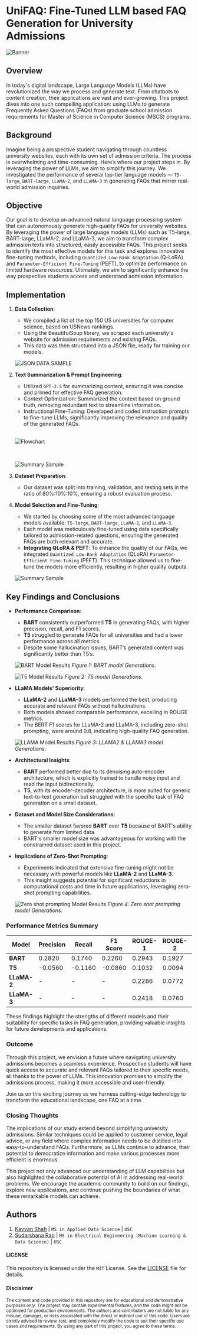 # UniFAQ: Fine-Tuned LLM based FAQ Generation for University Admissions

![Banner](/assets/img/FAQ_banner.png)

## Overview

In today's digital landscape, Large Language Models (LLMs) have revolutionized the way we process and generate text. From chatbots to content creation, their applications are vast and ever-growing. This project dives into one such compelling application: using LLMs to generate Frequently Asked Questions (FAQs) from graduate school admission requirements for Master of Science in Computer Science (MSCS) programs.

## Background

Imagine being a prospective student navigating through countless university websites, each with its own set of admission criteria. The process is overwhelming and time-consuming. Here’s where our project steps in. By leveraging the power of LLMs, we aim to simplify this journey. We investigated the performance of several top-tier language models — `T5-large`, `BART-large`, `LLaMA-2`, and `LLaMA-3` in generating FAQs that mirror real-world admission inquiries.

## Objective

<!-- Our goal is ambitious yet clear: develop an advanced natural language processing system capable of autonomously generating high-quality FAQs for university websites. By aiming for a 10% increase in FAQ accuracy and relevance compared to a baseline T5 transformer model, we strive to make a significant impact on how prospective students access and understand admission information. -->

Our goal is to develop an advanced natural language processing system that can autonomously generate high-quality FAQs for university websites. By leveraging the power of large language models (LLMs) such as T5-large, BART-large, LLaMA-2, and LLaMA-3, we aim to transform complex admission texts into structured, easily accessible FAQs. This project seeks to identify the most effective models for this task and explores innovative fine-tuning methods, including `Quantized Low-Rank Adaptation` (Q-LoRA) and `Parameter-Efficient Fine-Tuning` (PEFT), to optimize performance on limited hardware resources. Ultimately, we aim to significantly enhance the way prospective students access and understand admission information.

## Implementation
1. **Data Collection**:
   - We compiled a list of the top 150 US universities for computer science, based on USNews rankings.
   - Using the BeautifulSoup library, we scraped each university's website for admission requirements and existing FAQs.
   - This data was then structured into a JSON file, ready for training our models.

   ![JSON DATA SAMPLE](/assets/img/json_sample.png)

2. **Text Summarization & Prompt Engineering**:
    - Utilized `GPT-3.5` for summarizing content, ensuring it was concise and primed for effective FAQ generation.
    - Context Optimization: Summarized the context based on ground truth, removing redundant text to streamline information.
    - Instructional Fine-Tuning: Developed and coded instruction prompts to fine-tune LLMs, significantly improving the relevance and quality of the generated FAQs.
    
    <br>

    ![Flowchart](/assets/img/text_summary_gpt.drawio.png)

    <br>

    ![Summary Sample](/assets/img/summarization_sample.png)

2. **Dataset Preparation**:
   - Our dataset was split into training, validation, and testing sets in the ratio of 80%:10%:10%, ensuring a robust evaluation process.

3. **Model Selection and Fine-Tuning**:
   - We started by choosing some of the most advanced language models available: `T5-large`, `BART-large`, `LLaMA-2`, and `LLaMA-3`.
   - Each model was meticulously fine-tuned using data specifically tailored to admission-related questions, ensuring the generated FAQs are both relevant and accurate.
   - **Integrating QLoRA & PEFT**: To enhance the quality of our FAQs, we integrated `Quantized Low-Rank Adaptation` (QLoRA) `Parameter-Efficient Fine-Tuning` (PEFT). This technique allowed us to fine-tune the models more efficiently, resulting in higher quality outputs.

   ![Summary Sample](/assets/img/fine-tuning.drawio.png)

## Key Findings and Conclusions
- **Performance Comparison**:
    - **BART** consistently outperformed **T5** in generating FAQs, with higher precision, recall, and F1 scores.
    - **T5** struggled to generate FAQs for all universities and had a lower performance across all metrics.
    - Despite some hallucination issues, BART’s generated content was significantly better than T5’s.

    ![BART Model Results](/assets/img/bart_op.png)
    *Figure 1: BART model Generations.*

    ![T5 Model Results](/assets/img/t5.png)
    *Figure 2: T5 model Generations.*

- **LLaMA Models' Superiority**:
    - **LLaMA-2** and **LLaMA-3** models performed the best, producing accurate and relevant FAQs without hallucinations.
    - Both models showed comparable performance, excelling in ROUGE metrics.
    - The BERT F1 scores for LLaMA-2 and LLaMA-3, including zero-shot prompting, were around 0.8, indicating high-quality FAQ generation.

    ![LLAMA Model Results](/assets/img/llama2_3_op.png)
    *Figure 3: LLAMA2 & LLAMA3 model Generations.*

- **Architectural Insights**:
    - **BART** performed better due to its denoising auto-encoder architecture, which is explicitly trained to handle noisy input and read the input bidirectionally.
    - **T5**, with its encoder-decoder architecture, is more suited for generic text-to-text generation but struggled with the specific task of FAQ generation on a small dataset.

- **Dataset and Model Size Considerations**:
    - The smaller dataset favored **BART** over **T5** because of BART's ability to generate from limited data.
    - BART's smaller model size was advantageous for working with the constrained dataset used in this project.

- **Implications of Zero-Shot Prompting**:
    - Experiments indicated that extensive fine-tuning might not be necessary with powerful models like **LLaMA-2** and **LLaMA-3**.
    - This insight suggests potential for significant reductions in computational costs and time in future applications, leveraging zero-shot prompting capabilities.

    ![Zero shot prompting Model Results](/assets/img/0_shot_prompting_op.png)
    *Figure 4: Zero shot prompting model Generations.*

### Performance Metrics Summary

| Model          | Precision | Recall | F1 Score | ROUGE-1 | ROUGE-2 | ROUGE-L |
|----------------|-----------|--------|----------|---------|---------|---------|
| **BART**       | 0.2820    | 0.1740 | 0.2260   | 0.2943  | 0.1927  | 0.2401  |
| **T5**         | -0.0560   | -0.1160| -0.0860  | 0.1032  | 0.0094  | 0.0898  |
| **LLaMA-2**    | -         | -      | -        | 0.2286  | 0.0772  | 0.1683  |
| **LLaMA-3**    | -         | -      | -        | 0.2418  | 0.0760  | 0.2187  |

These findings highlight the strengths of different models and their suitability for specific tasks in FAQ generation, providing valuable insights for future developments and applications.

### Outcome

Through this project, we envision a future where navigating university admissions becomes a seamless experience. Prospective students will have quick access to accurate and relevant FAQs tailored to their specific needs, all thanks to the power of LLMs. This innovation promises to simplify the admissions process, making it more accessible and user-friendly.

Join us on this exciting journey as we harness cutting-edge technology to transform the educational landscape, one FAQ at a time.

### Closing Thoughts

The implications of our study extend beyond simplifying university admissions. Similar techniques could be applied to customer service, legal advice, or any field where complex information needs to be distilled into easy-to-understand FAQs. Furthermore, as LLMs continue to advance, their potential to democratize information and make various processes more efficient is enormous.

This project not only advanced our understanding of LLM capabilities but also highlighted the collaborative potential of AI in addressing real-world problems. We encourage the academic community to build on our findings, explore new applications, and continue pushing the boundaries of what these remarkable models can achieve.

## Authors
1. [Kayvan Shah](https://github.com/KayvanShah1) | `MS in Applied Data Science` | `USC`
2. [Sudarshana Rao](https://github.com/SudarshanaSRao) | `MS in Electrical Engineering (Machine Learning & Data Science)` | `USC`

#### LICENSE
This repository is licensed under the `MIT` License. See the [LICENSE](LICENSE) file for details.

#### Disclaimer

<sub>
The content and code provided in this repository are for educational and demonstrative purposes only. The project may contain experimental features, and the code might not be optimized for production environments. The authors and contributors are not liable for any misuse, damages, or risks associated with the direct or indirect use of this code. Users are strictly advised to review, test, and completely modify the code to suit their specific use cases and requirements. By using any part of this project, you agree to these terms.
</sub>